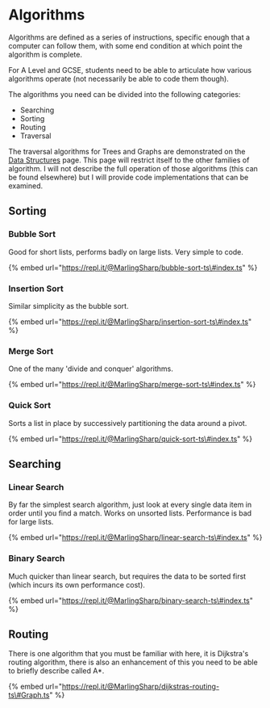 # Algorithms

Algorithms are defined as a series of instructions, specific enough that a computer can follow them, with some end condition at which point the algorithm is complete.

For A Level and GCSE, students need to be able to articulate how various algorithms operate \(not necessarily be able to code them though\).

The algorithms you need can be divided into the following categories:

* Searching
* Sorting
* Routing
* Traversal

The traversal algorithms for Trees and Graphs are demonstrated on the [Data Structures](data-structures.md#binary-tree) page. This page will restrict itself to the other families of algorithm. I will not describe the full operation of those algorithms \(this can be found elsewhere\) but I will provide code implementations that can be examined.

## Sorting

### Bubble Sort

Good for short lists, performs badly on large lists. Very simple to code.

{% embed url="https://repl.it/@MarlingSharp/bubble-sort-ts\#index.ts" %}

### Insertion Sort

Similar simplicity as the bubble sort.

{% embed url="https://repl.it/@MarlingSharp/insertion-sort-ts\#index.ts" %}

### Merge Sort

One of the many 'divide and conquer' algorithms.

{% embed url="https://repl.it/@MarlingSharp/merge-sort-ts\#index.ts" %}



### Quick Sort

Sorts a list in place by successively partitioning the data around a pivot.

{% embed url="https://repl.it/@MarlingSharp/quick-sort-ts\#index.ts" %}

## Searching

### Linear Search

By far the simplest search algorithm, just look at every single data item in order until you find a match. Works on unsorted lists. Performance is bad for large lists.

{% embed url="https://repl.it/@MarlingSharp/linear-search-ts\#index.ts" %}

### Binary Search

Much quicker than linear search, but requires the data to be sorted first \(which incurs its own performance cost\).

{% embed url="https://repl.it/@MarlingSharp/binary-search-ts\#index.ts" %}

## Routing

There is one algorithm that you must be familiar with here, it is Dijkstra's routing algorithm, there is also an enhancement of this you need to be able to briefly describe called A\*.

{% embed url="https://repl.it/@MarlingSharp/dijkstras-routing-ts\#Graph.ts" %}



